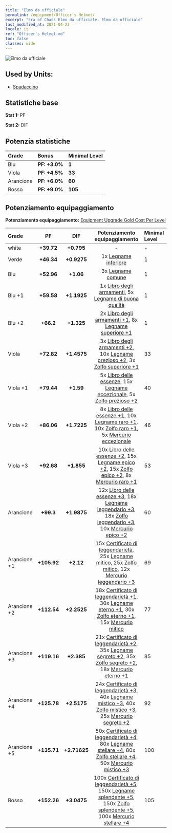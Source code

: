 ```yaml
---
title: "Elmo da ufficiale"
permalink: /equipment/Officer's Helmet/
excerpt: "Era of Chaos Elmo da ufficiale. Elmo da ufficiale"
last_modified_at: 2021-04-23
locale: it
ref: "Officer's Helmet.md"
toc: false
classes: wide
---
```


  ![Elmo da ufficiale](/images/e/e_1042.png)

## Used by Units:

* [Spadaccino](/it/units/Swordsman/) 


## Statistiche base
 **Stat 1:** PF

 **Stat 2:** DIF

## Potenzia statistiche

  |     Grade    |   Bonus | Minimal Level | 
  |:-------------|:--------|:--------------| 
  | Blu | **PF: +3.0%** | **1** | 
  | Viola | **PF: +4.5%** | **33** | 
  | Arancione | **PF: +6.0%** | **60** | 
  | Rosso | **PF: +9.0%** | **105** | 


## Potenziamento equipaggiamento
 **Potenziamento equipaggiamento:** [Equipment Upgrade Gold Cost Per Level](/equipment/EquipmentUpgradeCostPerLevel/) 

  |          Grade      | PF | DIF | Potenziamento equipaggiamento | Minimal Level |
  |:--------------------|:---------:|:---------:|:----------------:|:--------------|
  | white | **+39.72** | **+0.795** | - | - |
  | Verde | **+46.34** | **+0.9275** | 1x [Legname inferiore](/ItemsIT/mat_1/) | 1 |
  | Blu | **+52.96** | **+1.06** | 3x [Legname comune](/ItemsIT/mat_7/) | 1 |
  | Blu +1 | **+59.58** | **+1.1925** | 1x [Libro degli armamenti](/ItemsIT/mat_18/), 5x [Legname di buona qualità](/ItemsIT/mat_13/) | 1 |
  | Blu +2 | **+66.2** | **+1.325** | 2x [Libro degli armamenti +1](/ItemsIT/mat_25/), 8x [Legname superiore +1](/ItemsIT/mat_20/) | 1 |
  | Viola | **+72.82** | **+1.4575** | 3x [Libro degli armamenti +2](/ItemsIT/mat_32/), 10x [Legname prezioso +2](/ItemsIT/mat_27/), 3x [Zolfo superiore +1](/ItemsIT/mat_22/) | 33 |
  | Viola +1 | **+79.44** | **+1.59** | 5x [Libro delle essenze](/ItemsIT/mat_39/), 15x [Legname eccezionale](/ItemsIT/mat_34/), 5x [Zolfo prezioso +2](/ItemsIT/mat_29/) | 40 |
  | Viola +2 | **+86.06** | **+1.7225** | 8x [Libro delle essenze +1](/ItemsIT/mat_46/), 10x [Legname raro +1](/ItemsIT/mat_41/), 10x [Zolfo raro +1](/ItemsIT/mat_43/), 5x [Mercurio eccezionale](/ItemsIT/mat_35/) | 46 |
  | Viola +3 | **+92.68** | **+1.855** | 10x [Libro delle essenze +2](/ItemsIT/mat_53/), 15x [Legname epico +2](/ItemsIT/mat_48/), 15x [Zolfo epico +2](/ItemsIT/mat_50/), 8x [Mercurio raro +1](/ItemsIT/mat_42/) | 53 |
  | Arancione | **+99.3** | **+1.9875** | 12x [Libro delle essenze +3](/ItemsIT/mat_60/), 18x [Legname leggendario +3](/ItemsIT/mat_55/), 18x [Zolfo leggendario +3](/ItemsIT/mat_57/), 10x [Mercurio epico +2](/ItemsIT/mat_49/) | 60 |
  | Arancione +1 | **+105.92** | **+2.12** | 15x [Certificato di leggendarietà](/ItemsIT/mat_67/), 25x [Legname mitico](/ItemsIT/mat_62/), 25x [Zolfo mitico](/ItemsIT/mat_64/), 12x [Mercurio leggendario +3](/ItemsIT/mat_56/) | 69 |
  | Arancione +2 | **+112.54** | **+2.2525** | 18x [Certificato di leggendarietà +1](/ItemsIT/mat_74/), 30x [Legname eterno +1](/ItemsIT/mat_69/), 30x [Zolfo eterno +1](/ItemsIT/mat_71/), 15x [Mercurio mitico](/ItemsIT/mat_63/) | 77 |
  | Arancione +3 | **+119.16** | **+2.385** | 21x [Certificato di leggendarietà +2](/ItemsIT/mat_81/), 35x [Legname segreto +2](/ItemsIT/mat_76/), 35x [Zolfo segreto +2](/ItemsIT/mat_78/), 18x [Mercurio eterno +1](/ItemsIT/mat_70/) | 85 |
  | Arancione +4 | **+125.78** | **+2.5175** | 24x [Certificato di leggendarietà +3](/ItemsIT/mat_88/), 40x [Legname mistico +3](/ItemsIT/mat_83/), 40x [Zolfo mistico +3](/ItemsIT/mat_85/), 25x [Mercurio segreto +2](/ItemsIT/mat_77/) | 92 |
  | Arancione +5 | **+135.71** | **+2.71625** | 50x [Certificato di leggendarietà +4](/ItemsIT/mat_95/), 80x [Legname stellare +4](/ItemsIT/mat_90/), 80x [Zolfo stellare +4](/ItemsIT/mat_92/), 50x [Mercurio mistico +3](/ItemsIT/mat_84/) | 100 |
  | Rosso | **+152.26** | **+3.0475** | 100x [Certificato di leggendarietà +5](/ItemsIT/mat_102/), 150x [Legname splendente +5](/ItemsIT/mat_97/), 150x [Zolfo splendente +5](/ItemsIT/mat_99/), 100x [Mercurio stellare +4](/ItemsIT/mat_91/) | 105 |

